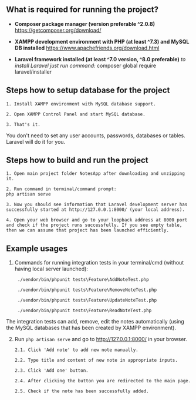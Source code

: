 ## What is required for running the project?

- **Composer package manager (version preferable ^2.0.8)**
https://getcomposer.org/download/

- **XAMPP development environment with PHP (at least ^7.3) and MySQL DB installed**
https://www.apachefriends.org/download.html

- **Laravel framework installed (at least ^7.0 version, ^8.0 preferable)**
  *to install Laravel just run command:*
  composer global require laravel/installer

## Steps how to setup database for the project

    1. Install XAMPP environment with MySQL database support.

    2. Open XAMPP Control Panel and start MySQL database.

    3. That's it.

You don't need to set any user accounts, passwords, databases or tables. Laravel will do it for you.

## Steps how to build and run the project

    1. Open main project folder NotesApp after downloading and unzipping it.

    2. Run command in terminal/command prompt:
    php artisan serve

    3. Now you should see information that Laravel development server has successfully started at http://127.0.0.1:8000/ (your local address).

    4. Open your web browser and go to your loopback address at 8000 port and check if the project runs successfully. If you see empty table, then we can assume that project has been launched efficiently.

## Example usages

1. Commands for running integration tests in your terminal/cmd (without having local server launched):

        ./vendor/bin/phpunit tests\Feature\AddNoteTest.php

        ./vendor/bin/phpunit tests\Feature\RemoveNoteTest.php

        ./vendor/bin/phpunit tests\Feature\UpdateNoteTest.php

        ./vendor/bin/phpunit tests\Feature\ReadNoteTest.php

The integration tests can add, remove, edit the notes automatically (using the MySQL databases that has been created by XAMPP environment).

2. Run `php artisan serve` and go to http://127.0.0.1:8000/ in your browser.

       2.1. Click 'Add note' to add new note manually.
       
       2.2. Type title and content of new note in appropriate inputs.
       
       2.3. Click 'Add one' button.
       
       2.4. After clicking the button you are redirected to the main page.
       
       2.5. Check if the note has been successfully added.
